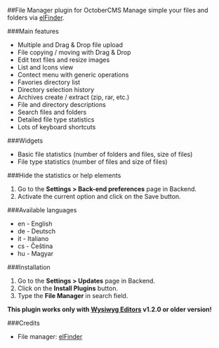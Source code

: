 ##File Manager plugin for OctoberCMS
Manage simple your files and folders via [elFinder](http://elfinder.org).

###Main features
* Multiple and Drag & Drop file upload
* File copying / moving with Drag & Drop
* Edit text files and resize images
* List and Icons view
* Contect menu with generic operations
* Favories directory list
* Directory selection history
* Archives create / extract (zip, rar, etc.)
* File and directory descriptions
* Search files and folders
* Detailed file type statistics
* Lots of keyboard shortcuts

###Widgets
* Basic file statistics (number of folders and files, size of files)
* File type statistics (number of files and size of files)

###Hide the statistics or help elements
1. Go to the __Settings >  Back-end preferences__ page in Backend.
1. Activate the current option and click on the Save button.

###Available languages
* en - English
* de - Deutsch
* it - Italiano
* cs - Čeština
* hu - Magyar

###Installation
1. Go to the __Settings > Updates__ page in Backend.
1. Click on the __Install Plugins__ button.
1. Type the __File Manager__ in search field.

__This plugin works only with [Wysiwyg Editors](https://octobercms.com/plugin/anandpatel-wysiwygeditors) v1.2.0 or older version!__


###Credits
* File manager: [elFinder](https://github.com/Studio-42/elFinder)
